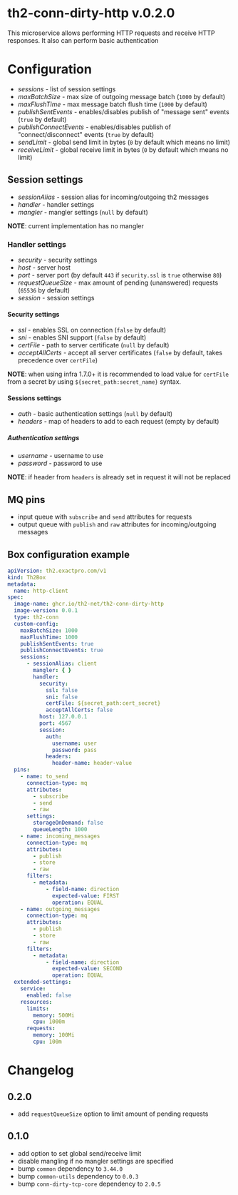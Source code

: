# th2-conn-dirty-http v.0.2.0

This microservice allows performing HTTP requests and receive HTTP responses. It also can perform basic authentication

# Configuration

+ *sessions* - list of session settings
+ *maxBatchSize* - max size of outgoing message batch (`1000` by default)
+ *maxFlushTime* - max message batch flush time (`1000` by default)
+ *publishSentEvents* - enables/disables publish of "message sent" events (`true` by default)
+ *publishConnectEvents* - enables/disables publish of "connect/disconnect" events (`true` by default)
+ *sendLimit* - global send limit in bytes (`0` by default which means no limit)
+ *receiveLimit* - global receive limit in bytes (`0` by default which means no limit)

## Session settings

+ *sessionAlias* - session alias for incoming/outgoing th2 messages
+ *handler* - handler settings
+ *mangler* - mangler settings (`null` by default)

**NOTE**: current implementation has no mangler

### Handler settings

+ *security* - security settings
+ *host* - server host
+ *port* - server port (by default `443` if `security.ssl` is `true` otherwise `80`)
+ *requestQueueSize* - max amount of pending (unanswered) requests (`65536` by default)
+ *session* - session settings

#### Security settings

+ *ssl* - enables SSL on connection (`false` by default)
+ *sni* - enables SNI support (`false` by default)
+ *certFile* - path to server certificate (`null` by default)
+ *acceptAllCerts* - accept all server certificates (`false` by default, takes precedence over `certFile`)

**NOTE**: when using infra 1.7.0+ it is recommended to load value for `certFile` from a secret by using `${secret_path:secret_name}` syntax.

#### Sessions settings

+ *auth* - basic authentication settings (`null` by default)
+ *headers* - map of headers to add to each request (empty by default)

##### Authentication settings

+ *username* - username to use
+ *password* - password to use

**NOTE**: if header from `headers` is already set in request it will not be replaced

## MQ pins

* input queue with `subscribe` and `send` attributes for requests
* output queue with `publish` and `raw` attributes for incoming/outgoing messages

## Box configuration example

```yaml
apiVersion: th2.exactpro.com/v1
kind: Th2Box
metadata:
  name: http-client
spec:
  image-name: ghcr.io/th2-net/th2-conn-dirty-http
  image-version: 0.0.1
  type: th2-conn
  custom-config:
    maxBatchSize: 1000
    maxFlushTime: 1000
    publishSentEvents: true
    publishConnectEvents: true
    sessions:
      - sessionAlias: client
        mangler: { }
        handler:
          security:
            ssl: false
            sni: false
            certFile: ${secret_path:cert_secret}
            acceptAllCerts: false
          host: 127.0.0.1
          port: 4567
          session:
            auth:
              username: user
              password: pass
            headers:
              header-name: header-value
  pins:
    - name: to_send
      connection-type: mq
      attributes:
        - subscribe
        - send
        - raw
      settings:
        storageOnDemand: false
        queueLength: 1000
    - name: incoming_messages
      connection-type: mq
      attributes:
        - publish
        - store
        - raw
      filters:
        - metadata:
            - field-name: direction
              expected-value: FIRST
              operation: EQUAL
    - name: outgoing_messages
      connection-type: mq
      attributes:
        - publish
        - store
        - raw
      filters:
        - metadata:
            - field-name: direction
              expected-value: SECOND
              operation: EQUAL
  extended-settings:
    service:
      enabled: false
    resources:
      limits:
        memory: 500Mi
        cpu: 1000m
      requests:
        memory: 100Mi
        cpu: 100m
```

# Changelog

## 0.2.0

* add `requestQueueSize` option to limit amount of pending requests

## 0.1.0

* add option to set global send/receive limit
* disable mangling if no mangler settings are specified
* bump `common` dependency to `3.44.0`
* bump `common-utils` dependency to `0.0.3`
* bump `conn-dirty-tcp-core` dependency to `2.0.5`
